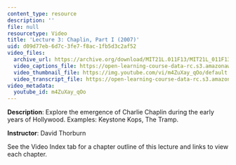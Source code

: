 ```yaml
---
content_type: resource
description: ''
file: null
resourcetype: Video
title: 'Lecture 3: Chaplin, Part I (2007)'
uid: d09d77eb-6d7c-3fe7-f8ac-1fb5d3c2af52
video_files:
  archive_url: https://archive.org/download/MIT21L.011F13/MIT21L_011F13_L03_300k.mp4
  video_captions_file: https://open-learning-course-data-rc.s3.amazonaws.com/21l-011-the-film-experience-fall-2013/80ed4550872e5d87b465f747e7f60aea_m4ZuXay_qOo.vtt
  video_thumbnail_file: https://img.youtube.com/vi/m4ZuXay_qOo/default.jpg
  video_transcript_file: https://open-learning-course-data-rc.s3.amazonaws.com/21l-011-the-film-experience-fall-2013/db307fc131dd8fd868bac9516d5000d3_m4ZuXay_qOo.pdf
video_metadata:
  youtube_id: m4ZuXay_qOo
---
```


**Description**: Explore the emergence of Charlie Chaplin during the early years of Hollywood. Examples: Keystone Kops, The Tramp.

**Instructor**: David Thorburn

See the Video Index tab for a chapter outline of this lecture and links to view each chapter.